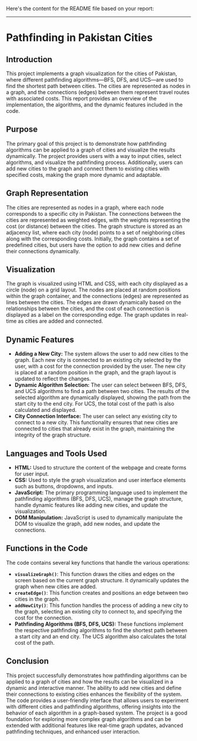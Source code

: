 Here's the content for the README file based on your report:

---

# **Pathfinding in Pakistan Cities**

## **Introduction**
This project implements a graph visualization for the cities of Pakistan, where different pathfinding algorithms—BFS, DFS, and UCS—are used to find the shortest path between cities. The cities are represented as nodes in a graph, and the connections (edges) between them represent travel routes with associated costs. This report provides an overview of the implementation, the algorithms, and the dynamic features included in the code.

## **Purpose**
The primary goal of this project is to demonstrate how pathfinding algorithms can be applied to a graph of cities and visualize the results dynamically. The project provides users with a way to input cities, select algorithms, and visualize the pathfinding process. Additionally, users can add new cities to the graph and connect them to existing cities with specified costs, making the graph more dynamic and adaptable.

## **Graph Representation**
The cities are represented as nodes in a graph, where each node corresponds to a specific city in Pakistan. The connections between the cities are represented as weighted edges, with the weights representing the cost (or distance) between the cities. The graph structure is stored as an adjacency list, where each city (node) points to a set of neighboring cities along with the corresponding costs. Initially, the graph contains a set of predefined cities, but users have the option to add new cities and define their connections dynamically.

## **Visualization**
The graph is visualized using HTML and CSS, with each city displayed as a circle (node) on a grid layout. The nodes are placed at random positions within the graph container, and the connections (edges) are represented as lines between the cities. The edges are drawn dynamically based on the relationships between the cities, and the cost of each connection is displayed as a label on the corresponding edge. The graph updates in real-time as cities are added and connected.

## **Dynamic Features**
- **Adding a New City:** The system allows the user to add new cities to the graph. Each new city is connected to an existing city selected by the user, with a cost for the connection provided by the user. The new city is placed at a random position in the graph, and the graph layout is updated to reflect the changes.
- **Dynamic Algorithm Selection:** The user can select between BFS, DFS, and UCS algorithms to find a path between two cities. The results of the selected algorithm are dynamically displayed, showing the path from the start city to the end city. For UCS, the total cost of the path is also calculated and displayed.
- **City Connection Interface:** The user can select any existing city to connect to a new city. This functionality ensures that new cities are connected to cities that already exist in the graph, maintaining the integrity of the graph structure.

## **Languages and Tools Used**
- **HTML:** Used to structure the content of the webpage and create forms for user input.
- **CSS:** Used to style the graph visualization and user interface elements such as buttons, dropdowns, and inputs.
- **JavaScript:** The primary programming language used to implement the pathfinding algorithms (BFS, DFS, UCS), manage the graph structure, handle dynamic features like adding new cities, and update the visualization.
- **DOM Manipulation:** JavaScript is used to dynamically manipulate the DOM to visualize the graph, add new nodes, and update the connections.

## **Functions in the Code**
The code contains several key functions that handle the various operations:
- **`visualizeGraph()`**: This function draws the cities and edges on the screen based on the current graph structure. It dynamically updates the graph when new cities are added.
- **`createEdge()`**: This function creates and positions an edge between two cities in the graph.
- **`addNewCity()`**: This function handles the process of adding a new city to the graph, selecting an existing city to connect to, and specifying the cost for the connection.
- **Pathfinding Algorithms (BFS, DFS, UCS):** These functions implement the respective pathfinding algorithms to find the shortest path between a start city and an end city. The UCS algorithm also calculates the total cost of the path.

## **Conclusion**
This project successfully demonstrates how pathfinding algorithms can be applied to a graph of cities and how the results can be visualized in a dynamic and interactive manner. The ability to add new cities and define their connections to existing cities enhances the flexibility of the system. The code provides a user-friendly interface that allows users to experiment with different cities and pathfinding algorithms, offering insights into the behavior of each algorithm in a graph-based system. The project is a good foundation for exploring more complex graph algorithms and can be extended with additional features like real-time graph updates, advanced pathfinding techniques, and enhanced user interaction.

